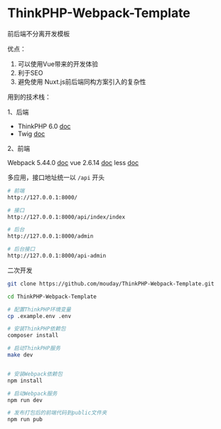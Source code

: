 ThinkPHP-Webpack-Template
===============

前后端不分离开发模板

优点：

1. 可以使用Vue带来的开发体验
2. 利于SEO
3. 避免使用 Nuxt.js前后端同构方案引入的复杂性

用到的技术栈：

1、后端

- ThinkPHP 6.0 [doc](https://www.kancloud.cn/manual/thinkphp6_0/1037479)
- Twig  [doc](https://twig.symfony.com/)

2、前端

Webpack  5.44.0 [doc](https://webpack.docschina.org/concepts/)
vue      2.6.14 [doc](https://cn.vuejs.org/v2/guide/)
less  [doc](https://less.bootcss.com/)


多应用，接口地址统一以 `/api` 开头

```bash
# 前端
http://127.0.0.1:8000/

# 接口
http://127.0.0.1:8000/api/index/index

# 后台
http://127.0.0.1:8000/admin

# 后台接口
http://127.0.0.1:8000/api-admin

```

二次开发

```bash
git clone https://github.com/mouday/ThinkPHP-Webpack-Template.git

cd ThinkPHP-Webpack-Template

# 配置ThinkPHP环境变量
cp .example.env .env

# 安装ThinkPHP依赖包
composer install

# 启动ThinkPHP服务
make dev


# 安装Webpack依赖包
npm install

# 启动Webpack服务
npm run dev

# 发布打包后的前端代码到public文件夹
npm run pub

```